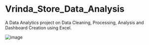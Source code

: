 # Vrinda_Store_Data_Analysis

A Data Analytics project on Data Cleaning, Processing, Analysis and Dashboard Creation using Excel. 

![image](https://github.com/Durgesh-Tech/Vrinda_Store_Data_Analysis/assets/69630745/e8a81d81-ae0e-43e0-a783-45d355107f61)

